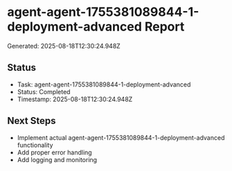 # agent-agent-1755381089844-1-deployment-advanced Report

Generated: 2025-08-18T12:30:24.948Z

## Status
- Task: agent-agent-1755381089844-1-deployment-advanced
- Status: Completed
- Timestamp: 2025-08-18T12:30:24.948Z

## Next Steps
- Implement actual agent-agent-1755381089844-1-deployment-advanced functionality
- Add proper error handling
- Add logging and monitoring
